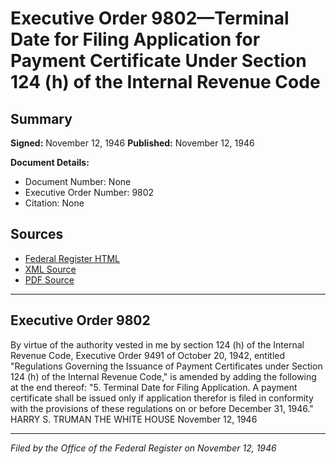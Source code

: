 # Executive Order 9802—Terminal Date for Filing Application for Payment Certificate Under Section 124 (h) of the Internal Revenue Code

## Summary

**Signed:** November 12, 1946
**Published:** November 12, 1946

**Document Details:**
- Document Number: None
- Executive Order Number: 9802
- Citation: None

## Sources
- [Federal Register HTML](https://www.presidency.ucsb.edu/documents/executive-order-9802-terminal-date-for-filing-application-for-payment-certificate-under)
- [XML Source](None)
- [PDF Source](None)

---

## Executive Order 9802

By virtue of the authority vested in me by section 124 (h) of the Internal Revenue Code, Executive Order 9491 of October 20, 1942, entitled "Regulations Governing the Issuance of Payment Certificates under Section 124 (h) of the Internal Revenue Code," is amended by adding the following at the end thereof:
"5. Terminal Date for Filing Application. A payment certificate shall be issued only if application therefor is filed in conformity with the provisions of these regulations on or before December 31, 1946."
HARRY S. TRUMAN
THE WHITE HOUSE
November 12, 1946

---

*Filed by the Office of the Federal Register on November 12, 1946*
